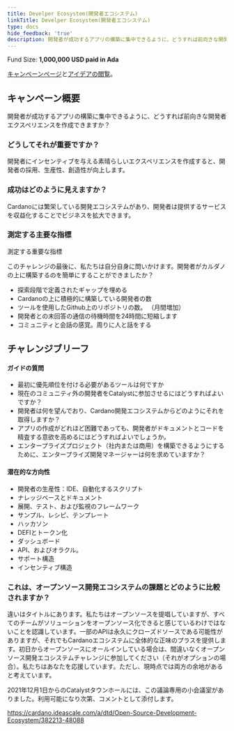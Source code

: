 ```yaml
---
title: Develper Ecosystem(開発者エコシステム)
linkTitle: Develper Ecosystem(開発者エコシステム)
type: docs
hide_feedback: 'true'
description: 開発者が成功するアプリの構築に集中できるように、どうすれば前向きな開発者エクスペリエンスを作成できますか？
---
```


Fund Size: **1,000,000 USD paid in Ada**

[キャンペーンページ](https://cardano.ideascale.com/c/idea/384822)と[アイデアの閲覧]()。

## キャンペーン概要

開発者が成功するアプリの構築に集中できるように、どうすれば前向きな開発者エクスペリエンスを作成できますか？

### どうしてそれが重要ですか？

開発者にインセンティブを与える素晴らしいエクスペリエンスを作成すると、開発者の採用、生産性、創造性が向上します。

### 成功はどのように見えますか？

Cardanoには繁栄している開発エコシステムがあり、開発者は提供するサービスを収益化することでビジネスを拡大できます。

### 測定する主要な指標

測定する重要な指標

このチャレンジの最後に、私たちは自分自身に問いかけます。開発者がカルダノの上に構築するのを簡単にすることができましたか？

- 探索段階で定義されたギャップを埋める
- Cardanoの上に積極的に構築している開発者の数
- ツールを使用したGithub上のリポジトリの数。 （月間増加）
- 開発者との未回答の通信の待機時間を24時間に短縮します
- コミュニティと会話の感覚。周りに人と話をする

## チャレンジブリーフ

#### ガイドの質問

- 最初に優先順位を付ける必要があるツールは何ですか
- 現在のコミュニティ外の開発者をCatalystに参加させるにはどうすればよいですか？
- 開発者は何を望んでおり、Cardano開発エコシステムからどのようにそれを取得しますか？
- アプリの作成がどれほど困難であっても、開発者がドキュメントとコードを精査する意欲を高めるにはどうすればよいでしょうか。
- エンタープライズプロジェクト（社内または商用）を構築できるようにするために、エンタープライズ開発マネージャーは何を求めていますか？

#### 潜在的な方向性

- 開発者の生産性：IDE、自動化するスクリプト
- ナレッジベースとドキュメント
- 展開、テスト、および監視のフレームワーク
- サンプル、レシピ、テンプレート
- ハッカソン
- DEFIとトークン化
- ダッシュボード
- API、およびオラクル。
- サポート構造
- インセンティブ構造

### これは、オープンソース開発エコシステムの課題とどのように比較されますか？

違いはタイトルにあります。私たちはオープンソースを提唱していますが、すべてのチームがソリューションをオープンソース化できると感じているわけではないことを認識しています。一部のAPIは永久にクローズドソースである可能性がありますが、それでもCardanoエコシステムに全体的な正味のプラスを提供します。初日からオープンソースにオールインしている場合は、間違いなくオープンソース開発エコシステムチャレンジに参加してください（それがオプションの場合）。私たちはあなたを応援しています。ただし、現時点では両方の余地があると考えています。

2021年12月1日からのCatalystタウンホールには、この議論専用の小会議室がありました。利用可能になり次第、コメントとして添付します。

https://cardano.ideascale.com/a/dtd/Open-Source-Development-Ecosystem/382213-48088
